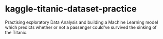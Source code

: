 # kaggle-titanic-dataset-practice
Practising exploratory Data Analysis and building a Machine Learning model which predicts whether or not a passenger could've survived the sinking of the Titanic.
